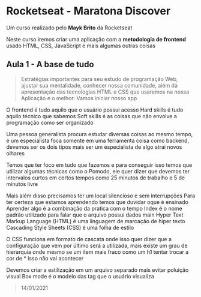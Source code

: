 # Rocketseat - Maratona Discover
Um curso realizado pelo **Mayk Brito** da Rocketseat

Neste curso iremos criar uma aplicação com a **metodologia de frontend** usado HTML, CSS, JavaScript e mais algumas outras coisas


## Aula 1 - A base de tudo
>Estratégias importantes para seu estudo de programação Web, ajustar sua mentalidade, conhecer nossa comunidade, além da apresentação das tecnologias HTML e CSS que usaremos na nossa Aplicação e o melhor: Vamos iniciar nosso app

O frontend é tudo aquilo que o usuário possui acesso
Hard skills é tudo aquilo técnico que sabemos
Soft skills é as coisas que não envolve a programação como ser organizado

Uma pessoa generalista procura estudar diversas coisas ao mesmo tempo, e um especialista foca somente em uma ferramenta coisa como backend, devemos ser os dois tipos mais ser um especialista de algo atrai novos olhares

Temos que ter foco em tudo que fazemos e para conseguir isso temos que utilizar algumas técnicas como o Pomodo, ele quer dizer que devemos ter intervalos curtos em certos tempos como 25 minutos de trabalho e 5 de minutos livre

Mais além disso precisamos ter um local silencioso e sem interrupções
Para ter certeza que estamos aprendendo temos que duvidar oque é ensinado
Aprender algo é a combinação da pratica com o tempo
Index é o nome padrão utilizado para falar que o arquivo possui dados main
Hyper Text Markup Language (HTML) é uma linguagem de marcação de hiper texto
Cascading Style Sheets (CSS) é uma folha de estilo

O CSS funciona em formato de cascata onde isso quer dizer que a configuração que vem por último será a utilizada, mais existe um grau de hierarquia onde mesmo se um item mais fraco como um h1 tentar trocar a cor de * isso não vai acontecer

Devemos criar a estilização em um arquivo separado mais evitar poluição visual
Box mode é o modelo das tag que o usuário visualiza

>14/01/2021